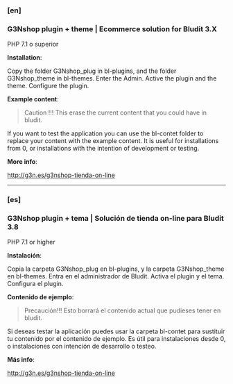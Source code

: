 ### [en]
### G3Nshop plugin + theme | Ecommerce solution for Bludit 3.X
PHP 7.1 o superior

**Installation**:

Copy the folder G3Nshop_plug in bl-plugins, and the folder G3Nshop_theme in bl-themes.
Enter the Admin. Active the plugin and the theme. Configure the plugin.

**Example content**:

> Caution !!!
> This erase the current content that you could have in bludit.

If you want to test the application you can use the bl-contet folder to replace your content with the example content.
It is useful for installations from 0, or installations with the intention of development or testing.

**More info**:

http://g3n.es/g3nshop-tienda-on-line

---

### [es]
### G3Nshop plugin + tema | Solución de tienda on-line para Bludit 3.8
PHP 7.1 or higher

**Instalación**:

Copia la carpeta G3Nshop_plug en bl-plugins, y la carpeta G3Nshop_theme en bl-themes.
Entra en el administrador de Bludit. Activa el plugin y el tema. Configura el plugin.

**Contenido de ejemplo**:

> Precaución!!!
> Esto borrará el contenido actual que pudieses tener en bludit.

Si deseas testar la aplicación puedes usar la carpeta bl-contet para sustituir tu contenido por el contenido de ejemplo.
Es útil para instalaciones desde 0, o instalaciones con intención de desarrollo o testeo.


**Más info**:

http://g3n.es/g3nshop-tienda-on-line
